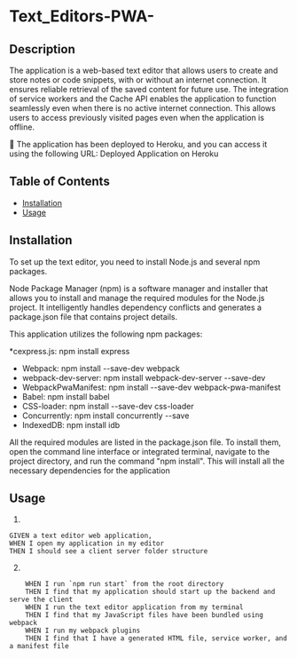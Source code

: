 # Text_Editors-PWA-
## Description 

The application is a web-based text editor that allows users to create and store notes or code snippets, with or without an internet connection. It ensures reliable retrieval of the saved content for future use. The integration of service workers and the Cache API enables the application to function seamlessly even when there is no active internet connection. This allows users to access previously visited pages even when the application is offline.


🚀 The application has been deployed to Heroku, and you can access it using the following URL:
Deployed Application on Heroku

## Table of Contents

* [Installation](#installation)
* [Usage](#usage)

## Installation
To set up the text editor, you need to install Node.js and several npm packages.

Node Package Manager (npm) is a software manager and installer that allows you to install and manage the required modules for the Node.js project. It intelligently handles dependency conflicts and generates a package.json file that contains project details.

This application utilizes the following npm packages:

*cexpress.js: npm install express
* Webpack: npm install --save-dev webpack
* webpack-dev-server: npm install webpack-dev-server --save-dev
* WebpackPwaManifest: npm install --save-dev webpack-pwa-manifest
* Babel: npm install babel
* CSS-loader: npm install --save-dev css-loader
* Concurrently: npm install concurrently --save
* IndexedDB: npm install idb

All the required modules are listed in the package.json file. To install them, open the command line interface or integrated terminal, navigate to the project directory, and run the command "npm install". This will install all the necessary dependencies for the application


## Usage

1.
``````    
GIVEN a text editor web application, 
WHEN I open my application in my editor
THEN I should see a client server folder structure
``````



2.
``````
    WHEN I run `npm run start` from the root directory
    THEN I find that my application should start up the backend and serve the client
    WHEN I run the text editor application from my terminal
    THEN I find that my JavaScript files have been bundled using webpack
    WHEN I run my webpack plugins
    THEN I find that I have a generated HTML file, service worker, and a manifest file
``````

